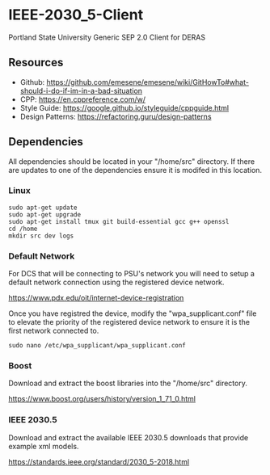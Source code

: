 # IEEE-2030_5-Client
Portland State University Generic SEP 2.0 Client for DERAS

## Resources

* Github: https://github.com/emesene/emesene/wiki/GitHowTo#what-should-i-do-if-im-in-a-bad-situation
* CPP: https://en.cppreference.com/w/
* Style Guide: https://google.github.io/styleguide/cppguide.html
* Design Patterns: https://refactoring.guru/design-patterns


## Dependencies
All dependencies should be located in your "/home/src" directory. If there are updates to one of the dependencies ensure it is modifed in this location.

### Linux
``` console
sudo apt-get update
sudo apt-get upgrade
sudo apt-get install tmux git build-essential gcc g++ openssl
cd /home
mkdir src dev logs
```

### Default Network
For DCS that will be connecting to PSU's network you will need to setup a default network connection using the registered device network.

https://www.pdx.edu/oit/internet-device-registration

Once you have registred the device, modify the "wpa_supplicant.conf" file to elevate the priority of the registered device network to ensure it is the first network connected to. 

``` console
sudo nano /etc/wpa_supplicant/wpa_supplicant.conf
```

### Boost
Download and extract the boost libraries into the "/home/src" directory.

https://www.boost.org/users/history/version_1_71_0.html

### IEEE 2030.5
Download and extract the available IEEE 2030.5 downloads that provide example xml models.

https://standards.ieee.org/standard/2030_5-2018.html
